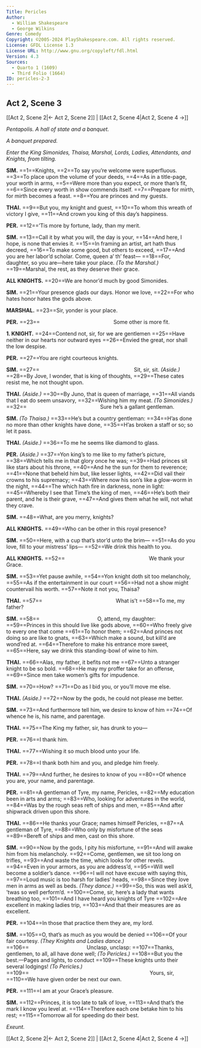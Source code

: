 ```yaml
---
Title: Pericles
Author: 
  - William Shakespeare
  - George Wilkins
Genre: Comedy
Copyright: ©2005-2024 PlayShakespeare.com. All rights reserved.
License: GFDL License 1.3
License URL: http://www.gnu.org/copyleft/fdl.html
Version: 4.3
Sources:
  - Quarto 1 (1609)
  - Third Folio (1664)
ID: pericles-2-3
---
```


## Act 2, Scene 3
[[Act 2, Scene 2|← Act 2, Scene 2]] | [[Act 2, Scene 4|Act 2, Scene 4 →]]

*Pentapolis. A hall of state and a banquet.*

*A banquet prepared.*

*Enter the King Simonides, Thaisa, Marshal, Lords, Ladies, Attendants, and Knights, from tilting.*

**SIM.**
==1==Knights,
==2==To say you’re welcome were superfluous.
==3==To place upon the volume of your deeds,
==4==As in a title-page, your worth in arms,
==5==Were more than you expect, or more than’s fit,
==6==Since every worth in show commends itself.
==7==Prepare for mirth, for mirth becomes a feast.
==8==You are princes and my guests.

**THAI.**
==9==But you, my knight and guest,
==10==To whom this wreath of victory I give,
==11==And crown you king of this day’s happiness.

**PER.**
==12==’Tis more by fortune, lady, than my merit.

**SIM.**
==13==Call it by what you will, the day is your,
==14==And here, I hope, is none that envies it.
==15==In framing an artist, art hath thus decreed,
==16==To make some good, but others to exceed,
==17==And you are her labor’d scholar. Come, queen a’ th’ feast⁠—
==18==For, daughter, so you are—here take your place.
*(To the Marshal.)*
==19==Marshal, the rest, as they deserve their grace.

**ALL KNIGHTS.**
==20==We are honor’d much by good Simonides.

**SIM.**
==21==Your presence glads our days. Honor we love,
==22==For who hates honor hates the gods above.

**MARSHAL.**
==23==Sir, yonder is your place.

**PER.**
==23==              Some other is more fit.

**1. KNIGHT.**
==24==Contend not, sir, for we are gentlemen
==25==Have neither in our hearts nor outward eyes
==26==Envied the great, nor shall the low despise.

**PER.**
==27==You are right courteous knights.

**SIM.**
==27==                  Sit, sir, sit.
*(Aside.)*
==28==By Jove, I wonder, that is king of thoughts,
==29==These cates resist me, he not thought upon.

**THAI.**
*(Aside.)*
==30==By Juno, that is queen of marriage,
==31==All viands that I eat do seem unsavory,
==32==Wishing him my meat.
*(To Simonides.)*
==32==              Sure he’s a gallant gentleman.

**SIM.**
*(To Thaisa.)*
==33==He’s but a country gentleman:
==34==H’as done no more than other knights have done,
==35==H’as broken a staff or so; so let it pass.

**THAI.**
*(Aside.)*
==36==To me he seems like diamond to glass.

**PER.**
*(Aside.)*
==37==Yon king’s to me like to my father’s picture,
==38==Which tells me in that glory once he was;
==39==Had princes sit like stars about his throne,
==40==And he the sun for them to reverence;
==41==None that beheld him but, like lesser lights,
==42==Did vail their crowns to his supremacy;
==43==Where now his son’s like a glow-worm in the night,
==44==The which hath fire in darkness, none in light:
==45==Whereby I see that Time’s the king of men,
==46==He’s both their parent, and he is their grave,
==47==And gives them what he will, not what they crave.

**SIM.**
==48==What, are you merry, knights?

**ALL KNIGHTS.**
==49==Who can be other in this royal presence?

**SIM.**
==50==Here, with a cup that’s stor’d unto the brim⁠—
==51==As do you love, fill to your mistress’ lips⁠—
==52==We drink this health to you.

**ALL KNIGHTS.**
==52==                We thank your Grace.

**SIM.**
==53==Yet pause awhile,
==54==Yon knight doth sit too melancholy,
==55==As if the entertainment in our court
==56==Had not a show might countervail his worth.
==57==Note it not you, Thaisa?

**THAI.**
==57==              What is’t
==58==To me, my father?

**SIM.**
==58==           O, attend, my daughter:
==59==Princes in this should live like gods above,
==60==Who freely give to every one that come
==61==To honor them;
==62==And princes not doing so are like to gnats,
==63==Which make a sound, but kill’d are wond’red at.
==64==Therefore to make his entrance more sweet,
==65==Here, say we drink this standing-bowl of wine to him.

**THAI.**
==66==Alas, my father, it befits not me
==67==Unto a stranger knight to be so bold.
==68==He may my proffer take for an offense,
==69==Since men take women’s gifts for impudence.

**SIM.**
==70==How?
==71==Do as I bid you, or you’ll move me else.

**THAI.**
*(Aside.)*
==72==Now by the gods, he could not please me better.

**SIM.**
==73==And furthermore tell him, we desire to know of him
==74==Of whence he is, his name, and parentage.

**THAI.**
==75==The King my father, sir, has drunk to you⁠—

**PER.**
==76==I thank him.

**THAI.**
==77==Wishing it so much blood unto your life.

**PER.**
==78==I thank both him and you, and pledge him freely.

**THAI.**
==79==And further, he desires to know of you
==80==Of whence you are, your name, and parentage.

**PER.**
==81==A gentleman of Tyre, my name, Pericles,
==82==My education been in arts and arms;
==83==Who, looking for adventures in the world,
==84==Was by the rough seas reft of ships and men,
==85==And after shipwrack driven upon this shore.

**THAI.**
==86==He thanks your Grace; names himself Pericles,
==87==A gentleman of Tyre,
==88==Who only by misfortune of the seas
==89==Bereft of ships and men, cast on this shore.

**SIM.**
==90==Now by the gods, I pity his misfortune,
==91==And will awake him from his melancholy.
==92==Come, gentlemen, we sit too long on trifles,
==93==And waste the time, which looks for other revels.
==94==Even in your armors, as you are address’d,
==95==Will well become a soldier’s dance.
==96==I will not have excuse with saying this,
==97==Loud music is too harsh for ladies’ heads,
==98==Since they love men in arms as well as beds.
*(They dance.)*
==99==So, this was well ask’d, ’twas so well perform’d.
==100==Come, sir, here’s a lady that wants breathing too,
==101==And I have heard you knights of Tyre
==102==Are excellent in making ladies trip,
==103==And that their measures are as excellent.

**PER.**
==104==In those that practice them they are, my lord.

**SIM.**
==105==O, that’s as much as you would be denied
==106==Of your fair courtesy.
*(They Knights and Ladies dance.)*
==106==           Unclasp, unclasp:
==107==Thanks, gentlemen, to all, all have done well;
*(To Pericles.)*
==108==But you the best.—Pages and lights, to conduct
==109==These knights unto their several lodgings!
*(To Pericles.)*
==109==                       Yours, sir,
==110==We have given order be next our own.

**PER.**
==111==I am at your Grace’s pleasure.

**SIM.**
==112==Princes, it is too late to talk of love,
==113==And that’s the mark I know you level at.
==114==Therefore each one betake him to his rest;
==115==Tomorrow all for speeding do their best.

*Exeunt.*

[[Act 2, Scene 2|← Act 2, Scene 2]] | [[Act 2, Scene 4|Act 2, Scene 4 →]]